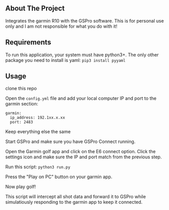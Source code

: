 ## About The Project

Integrates the garmin R10 with the GSPro software.
This is for personal use only and I am not responsible for what you do with it!

## Requirements

To run this application, your system must have python3+. The only other package you need to install is yaml: `pip3 install pyyaml`

## Usage

clone this repo

Open the `config.yml` file and add your local computer IP and port to the garmin section:
```
garmin:
  ip_address: 192.1xx.x.xx
  port: 2483
```
Keep everything else the same

Start GSPro and make sure you have GSPro Connect running.

Open the Garmin golf app and click on the E6 connect option.  Click the settings icon and make sure the IP and port match from the previous step.

Run this script: `python3 run.py`

Press the "Play on PC" button on your garmin app.

Now play golf!

This script will intercept all shot data and forward it to GSPro while simulatiously responding to the garmin app to keep it connected.
